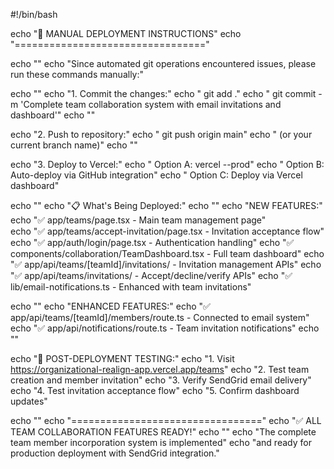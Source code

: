#!/bin/bash

echo "🔧 MANUAL DEPLOYMENT INSTRUCTIONS"
echo "================================="

echo ""
echo "Since automated git operations encountered issues, please run these commands manually:"

echo ""
echo "1. Commit the changes:"
echo "   git add ."
echo "   git commit -m 'Complete team collaboration system with email invitations and dashboard'"
echo ""

echo "2. Push to repository:"
echo "   git push origin main"
echo "   (or your current branch name)"
echo ""

echo "3. Deploy to Vercel:"
echo "   Option A: vercel --prod"
echo "   Option B: Auto-deploy via GitHub integration"
echo "   Option C: Deploy via Vercel dashboard"

echo ""
echo "📋 What's Being Deployed:"
echo ""
echo "NEW FEATURES:"
echo "✅ app/teams/page.tsx - Main team management page"  
echo "✅ app/teams/accept-invitation/page.tsx - Invitation acceptance flow"
echo "✅ app/auth/login/page.tsx - Authentication handling"
echo "✅ components/collaboration/TeamDashboard.tsx - Full team dashboard"
echo "✅ app/api/teams/[teamId]/invitations/ - Invitation management APIs"
echo "✅ app/api/teams/invitations/ - Accept/decline/verify APIs"
echo "✅ lib/email-notifications.ts - Enhanced with team invitations"

echo ""
echo "ENHANCED FEATURES:"
echo "✅ app/api/teams/[teamId]/members/route.ts - Connected to email system"
echo "✅ app/api/notifications/route.ts - Team invitation notifications" 
echo ""

echo "🎯 POST-DEPLOYMENT TESTING:"
echo "1. Visit https://organizational-realign-app.vercel.app/teams"
echo "2. Test team creation and member invitation"
echo "3. Verify SendGrid email delivery"
echo "4. Test invitation acceptance flow"
echo "5. Confirm dashboard updates"

echo ""
echo "================================="
echo "✅ ALL TEAM COLLABORATION FEATURES READY!"
echo ""
echo "The complete team member incorporation system is implemented"
echo "and ready for production deployment with SendGrid integration."
